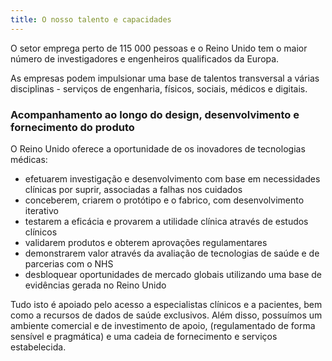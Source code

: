 ```yaml
---
title: O nosso talento e capacidades
---
```


O setor emprega perto de 115 000 pessoas e o Reino Unido tem o maior número de investigadores e engenheiros qualificados da Europa.

As empresas podem impulsionar uma base de talentos transversal a várias disciplinas - serviços de engenharia, físicos, sociais, médicos e digitais.

### Acompanhamento ao longo do design, desenvolvimento e fornecimento do produto

O Reino Unido oferece a oportunidade de os inovadores de tecnologias médicas:

- efetuarem investigação e desenvolvimento com base em necessidades clínicas por suprir, associadas a falhas nos cuidados
- conceberem, criarem o protótipo e o fabrico, com desenvolvimento iterativo
- testarem a eficácia e provarem a utilidade clínica através de estudos clínicos
- validarem produtos e obterem aprovações regulamentares
- demonstrarem valor através da avaliação de tecnologias de saúde e de parcerias com o NHS
- desbloquear oportunidades de mercado globais utilizando uma base de evidências gerada no Reino Unido

Tudo isto é apoiado pelo acesso a especialistas clínicos e a pacientes, bem como a recursos de dados de saúde exclusivos. Além disso, possuímos um ambiente comercial e de investimento de apoio, (regulamentado de forma sensível e pragmática) e uma cadeia de fornecimento e serviços estabelecida.